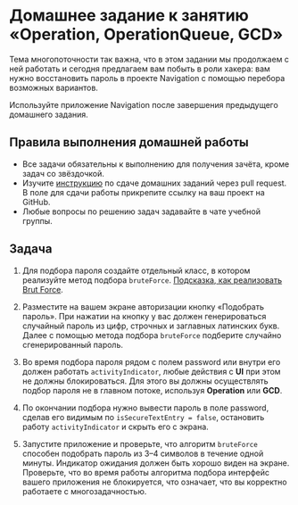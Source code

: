 # Домашнее задание к занятию «Operation, OperationQueue, GCD»

Тема многопоточности так важна, что в этом задании мы продолжаем с ней работать и сегодня предлагаем вам побыть в роли хакера: вам нужно восстановить пароль в проекте Navigation с помощью перебора возможных вариантов.

Используйте приложение Navigation после завершения предыдущего домашнего задания.

## Правила выполнения домашней работы

* Все задачи обязательны к выполнению для получения зачёта, кроме задач со звёздочкой.
* Изучите [инструкцию](https://github.com/netology-code/iosint-homeworks/blob/main/Pull%20request's%20guideline.md) по сдаче домашних заданий через pull request. В поле для сдачи работы прикрепите ссылку на ваш проект на GitHub.
* Любые вопросы по решению задач задавайте в чате учебной группы.


## Задача

1. Для подбора пароля создайте отдельный класс, в котором реализуйте метод подбора `bruteForce`. [Подсказка, как реализовать Brut Force](https://github.com/netology-code/iosint-homeworks/blob/iosint-3/6/Brut%20Force.zip).

2. Разместите на вашем экране авторизации кнопку «Подобрать пароль». При нажатии на кнопку у вас должен генерироваться случайный пароль из цифр, строчных и заглавных латинских букв. Далее с помощью метода подбора `bruteForce` подберите случайно сгенерированный пароль. 

3. Во время подбора пароля рядом с полем password или внутри его должен работать `activityIndicator`, любые действия с **UI** при этом не должны блокироваться. Для этого вы должны осуществлять подбор пароля не в главном потоке, используя **Operation** или **GCD**.  

4. По окончании подбора нужно вывести пароль в поле password, сделав его видимым по `isSecureTextEntry = false`, остановить работу `activityIndicator` и  скрыть его с экрана.

5. Запустите приложение и проверьте, что алгоритм `bruteForce` способен подобрать пароль из 3–4 символов в течение одной минуты. Индикатор ожидания должен быть хорошо виден на экране. Проверьте, что во время работы алгоритма подбора интерфейс вашего приложения не блокируется, что означает, что вы корректно работаете с многозадачностью.
